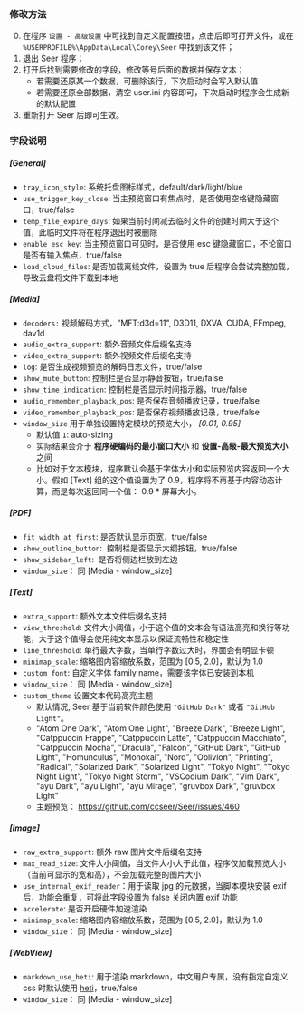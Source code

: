 ### 修改方法

0. 在程序 `设置 - 高级设置` 中可找到自定义配置按钮，点击后即可打开文件，或在 `%USERPROFILE%\AppData\Local\Corey\Seer` 中找到该文件；
1. 退出 Seer 程序；
2. 打开后找到需要修改的字段，修改等号后面的数据并保存文本；
    - 若需要还原某一个数据，可删除该行，下次启动时会写入默认值
    - 若需要还原全部数据，清空 user.ini 内容即可，下次启动时程序会生成新的默认配置
3. 重新打开 Seer 后即可生效。

### 字段说明

##### [General]

-   `tray_icon_style`: 系统托盘图标样式，default/dark/light/blue
-   `use_trigger_key_close`: 当主预览窗口有焦点时，是否使用空格键隐藏窗口，true/false
-   `temp_file_expire_days`: 如果当前时间减去临时文件的创建时间大于这个值，此临时文件将在程序退出时被删除
-   `enable_esc_key`: 当主预览窗口可见时，是否使用 esc 键隐藏窗口，不论窗口是否有输入焦点，true/false
-   `load_cloud_files`: 是否加载离线文件，设置为 true 后程序会尝试完整加载，导致云盘将文件下载到本地
<!-- -   `accept_injected_trigger` 此键用于决定 Seer 是否响应“注入”的键盘事件 —— 通常是由软件生成的模拟按键，而非物理键盘输入。true/false
    -   当设置为 true 时，Seer 会接受模拟（注入）的键盘消息作为有效触发器。这对于一些自动化工具或辅助功能程序（如虚拟键盘）可能非常有用。
    -   当设置为 false 时，只有真实的物理按键事件才会触发 Seer，这有助于防止被软件模拟输入意外激活。 -->

##### [Media]

-   `decoders:` 视频解码方式，"MFT:d3d=11", D3D11, DXVA, CUDA, FFmpeg, dav1d
-   `audio_extra_support`: 额外音频文件后缀名支持
-   `video_extra_support`: 额外视频文件后缀名支持
-   `log`: 是否生成视频预览的解码日志文件，true/false
-   `show_mute_button`: 控制栏是否显示静音按钮，true/false
-   `show_time_indication`: 控制栏是否显示时间指示器，true/false
-   `audio_remember_playback_pos`: 是否保存音频播放记录，true/false
-   `video_remember_playback_pos`: 是否保存视频播放记录，true/false
-   `window_size` 用于单独设置特定模块的预览大小， _[0.01, 0.95]_
    -   默认值 `1`: auto-sizing
    -   实际结果会介于 **程序硬编码的最小窗口大小** 和 **设置-高级-最大预览大小** 之间
    -   比如对于文本模块，程序默认会基于字体大小和实际预览内容返回一个大小。假如 [Text] 组的这个值设置为了 0.9，程序将不再基于内容动态计算，而是每次返回同一个值： 0.9 \* 屏幕大小。

##### [PDF]

-   `fit_width_at_first`: 是否默认显示页宽，true/false
-   `show_outline_button`:  控制栏是否显示大纲按钮，true/false
-   `show_sidebar_left`:  是否将侧边栏放到左边
-   `window_size`： 同 [Media - window_size]

##### [Text]

-   `extra_support`: 额外文本文件后缀名支持
-   `view_threshold`: 文件大小阈值，小于这个值的文本会有语法高亮和换行等功能，大于这个值得会使用纯文本显示以保证流畅性和稳定性
-   `line_threshold`: 单行最大字数，当单行字数过大时，界面会有明显卡顿
-   `minimap_scale`: 缩略图内容缩放系数，范围为 [0.5, 2.0]，默认为 1.0
-   `custom_font`: 自定义字体 family name，需要该字体已安装到本机
-   `window_size`： 同 [Media - window_size]
-   `custom_theme` 设置文本代码高亮主题
    -   默认情况, Seer 基于当前软件颜色使用 `"GitHub Dark"` 或者 `"GitHub Light"`。
    -   "Atom One Dark", "Atom One Light", "Breeze Dark", "Breeze Light", "Catppuccin Frappé", "Catppuccin Latte", "Catppuccin Macchiato", "Catppuccin Mocha", "Dracula", "Falcon", "GitHub Dark", "GitHub Light", "Homunculus", "Monokai", "Nord", "Oblivion", "Printing", "Radical", "Solarized Dark", "Solarized Light", "Tokyo Night", "Tokyo Night Light", "Tokyo Night Storm", "VSCodium Dark", "Vim Dark", "ayu Dark", "ayu Light", "ayu Mirage", "gruvbox Dark", "gruvbox Light"
    -   主题预览： https://github.com/ccseer/Seer/issues/460

##### [Image]

-   `raw_extra_support`: 额外 raw 图片文件后缀名支持
-   `max_read_size`: 文件大小阈值，当文件大小大于此值，程序仅加载预览大小（当前可显示的宽和高），不会加载完整的图片大小
-   `use_internal_exif_reader`：用于读取 jpg 的元数据，当脚本模块安装 exif 后，功能会重复，可将此字段设置为 false 关闭内置 exif 功能
-   `accelerate`: 是否开启硬件加速渲染
-   `minimap_scale`: 缩略图内容缩放系数，范围为 [0.5, 2.0]，默认为 1.0
-   `window_size`： 同 [Media - window_size]

##### [WebView]

-   `markdown_use_heti`: 用于渲染 markdown，中文用户专属，没有指定自定义 css 时默认使用 [heti](https://github.com/sivan/heti)，true/false
-   `window_size`： 同 [Media - window_size]
